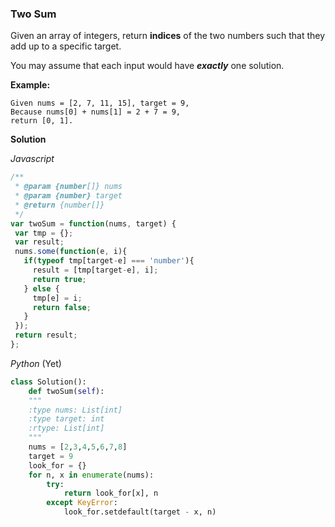 ### Two Sum

Given an array of integers, return **indices** of the two numbers such that they add up to a specific target.

You may assume that each input would have **_exactly_** one solution.

**Example:**
```
Given nums = [2, 7, 11, 15], target = 9,
Because nums[0] + nums[1] = 2 + 7 = 9,
return [0, 1].
```
**Solution**

*Javascript*

```js
/**
 * @param {number[]} nums
 * @param {number} target
 * @return {number[]}
 */
var twoSum = function(nums, target) {
 var tmp = {};
 var result;
 nums.some(function(e, i){
   if(typeof tmp[target-e] === 'number'){
     result = [tmp[target-e], i];
     return true;
   } else {
     tmp[e] = i;
     return false;
   }
 });
 return result;
};
```

_Python_ (Yet)

```py
class Solution():
    def twoSum(self):
    """
    :type nums: List[int]
    :type target: int
    :rtype: List[int]
    """
    nums = [2,3,4,5,6,7,8]
    target = 9
    look_for = {}
    for n, x in enumerate(nums):
        try:
            return look_for[x], n
        except KeyError:
            look_for.setdefault(target - x, n)

```

